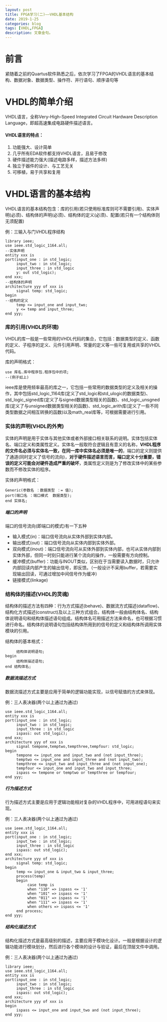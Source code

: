 ```yaml
---
layout: post
title: FPGA学习(二)——VHDL基本结构
date: 2019-1-25
categories: blog
tags: [VHDL,FPGA]
description: 文章金句。
---
```


# 前言
紧随着之前的Quartus软件熟悉之后，依次学习了FPGA的VHDL语言的基本结构、数据对象、数据类型、操作符、并行语句、顺序语句等

# VHDL的简单介绍
VHDL语言，全称Very-High-Speed Integrated Circuit Hardware Description Language，即超高速集成电路硬件描述语言。

#### VHDL语言的特点：

1. 功能强大、设计简单
2. 几乎所有EDA软件都支持VHDL语言，且易于修改
3. 硬件描述能力强大(描述电路多样，描述方法多样)
4. 独立于器件的设计、与工艺无关
5. 可移植，易于共享和复用

# VHDL语言的基本结构
VHDL语言的基本结构包含：库的引用(若只使用标准库则可不需要引用)、实体声明(必须)、结构体的声明(必须)、结构体的定义(必须)、配置(若只有一个结构体则无须配置)

例：三输入与门VHDL程序结构

```--库的引用 
library ieee;  
use ieee.std_logic_1164.all;  
--实体声明
entity xxx is  
port(input_one : in std_logic;  
     input_two : in std_logic;  
     input_three : in std_logic  
     y: out std_logic);  
end xxx;  
--结构体的声明 
architecture yyy of xxx is  
     signal temp: std_logic;  
begin
--结构的定义  
     temp <= input_one and input_two;  
     y <= temp and input_three;  
end yyy;  
```

### 库的引用(VHDL的环境)
VHDL的库一般是一些常用的VHDL代码的集合，它包括：数据类型的定义、函数的定义、子程序的定义、元件引用声明、常量的定义等一些可复用或共享的VHDL代码。

库的声明格式：

``` library 库名;  
use 库名.库中程序包.程序包中的项;  
--(例子如上)  
```  

ieee库是使用频率最高的库之一，它包括一些常用的数据类型的定义及相关的操作，其中包括std_logic_1164库(定义了std_logic和std_ulogic的数据类型)、std_logic_signed库(定义了与signed数据类型相关的函数)、std_logic_unsgned库(定义了与unsigned数据类型相关的函数)、std_logic_arith库(定义了一些不同类型数据之间相互转换的函数)以及math_real库等，可根据需要进行引用。

### 实体的声明(VHDL的外壳)
实体的声明是用于实体与其他实体或者外部接口相关联系的说明。实体包括实体名、端口定义和类属性定义。实体名一般取符合逻辑且有意义的名称，**VHDL程序的文件名必须与实体名一致，在同一库中实体名必须是唯一的**，端口的定义则提供了通道(同时定义了信号的流向)，**对于硬件描述语言而言，端口定义十分重要，错误的定义可能会对硬件造成严重的破坏**，类属性定义则是为了修改实体中的某些参数而不修改实体的程序。

实体的声明格式：

```entity 实体名 is  
Generic(参数名 ：数据类型 ：= 值);  
port(端口名 ：端口模式  数据类型);  
end 实体名;  
```  

##### 端口的声明
端口的信号流向(即端口的模式)有一下五种

* 输入模式(in)：端口信号流向从实体外部到实体内部。
* 输出模式(out)：端口信号流向从实体内部到实体外部。
* 双向模式(inout)：端口信号流向可从实体外部到实体内部，也可从实体内部到实体外部，但同一时刻只能进行某个流向的操作，一般需要有方向控制。
* 缓冲模式(buffer)：功能与INOUT类似，区别在于当需要读入数据时，只允许内部回读内部产生的输出信号，即反馈。（一般设计不采用buffer，若需要实现输出回读，可通过增加中间信号作为缓冲）
* 链接模式(linkage)

### 结构体的描述(VHDL的灵魂)
结构体的描述方法有四种：行为方式描述(behave)、数据流方式描述(dataflow)、结构化方式描述(construct)及以上三种方式组合。结构体一般由结构体名、结构体说明语句和结构体描述语句组成。结构体名可用描述方法来命名，也可根据习惯进行命名。结构体的说明语句包括结构体所用到的信号的定义和结构体所调用实体模块的引用。

结构体的基本格式：

```architecture 结构体名 of 实体名 is  
     结构体说明语句;  
begin  
     结构体描述语句;  
end 结构体名;  
```  

##### 数据流描述方式
数据流描述方式主要是应用于简单的逻辑功能实现，以信号赋值的方式来体现。

例：三人表决器(两个以上通过为通过)

```library ieee;  
use ieee.std_logic_1164.all;  
entity xxx is  
port(input_one : in std_logic;  
     input_two : in std_logic;  
     input_three : in std_logic  
     ispass: out std_logic);  
end xxx;  
architecture yyy of xxx is  
     signal tempone,temptwo,tempthree,tempfour: std_logic;  
begin  
     tempone <= input_one and input_two and (not input_three);  
     temptwo <= input_one and input_three and (not input_two);  
     tempthree <= input_two and input_three and (not input_one);  
     tempfour <= input_one and input_two and input_three;  
     ispass <= tempone or temptwo or tempthree or tempfour;  
end yyy;  
```  

##### 行为描述方式
行为描述方式主要是应用于逻辑功能相对复杂的VHDL程序中，可用进程语句来实现。

例：三人表决器(两个以上通过为通过)

```library ieee;  
use ieee.std_logic_1164.all;  
entity xxx is  
port(input_one : in std_logic;  
     input_two : in std_logic;  
     input_three : in std_logic  
     ispass: out std_logic);  
end xxx;  
architecture yyy of xxx is  
     signal temp: std_logic;  
begin  
     temp <= input_one & input_two & input_three;  
     process(temp)  
     begin  
          case temp is  
          when "110" => ispass <= '1'  
          when "101" => ispass <= '1'  
          when "011" => ispass <= '1'  
          when "111" => ispass <= '1'  
          when others => ispass <= '1'  
     end process;  
end yyy;  
```  

##### 结构化描述方式
结构化描述方式是最高级别的描述，主要应用于模块化设计。一般是根据设计的逻辑功能进行模块划分，然后进行各个模块的设计与验证，最后在顶层文件中调用。

例：三人表决器(两个以上通过为通过)

```--一二通过，三不通过的子模块，在顶层文件中利用component调用
library ieee;  
use ieee.std_logic_1164.all;  
entity xxx is  
port(input_one : in std_logic;  
     input_two : in std_logic;  
     input_three : in std_logic  
     ispass: out std_logic);  
end xxx;  
architecture yyy of xxx is        
begin  
     ispass <= input_one and input_two and (not input_three);  
end yyy;  
```  

